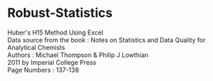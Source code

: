 # Robust-Statistics
Huber's H15 Method Using Excel <br />
Data source from the book : Notes on Statistics and Data Quality for Analytical Chemists <br />
Authors : Michael Thompson & Philip J Lowthian <br />
2011 by Imperial College Press <br />
Page Numbers : 137-138
